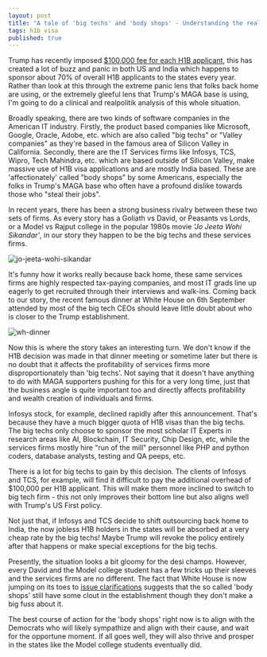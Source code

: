 ```yaml
---
layout: post
title: "A tale of 'big techs' and 'body shops' - Understanding the real story behind the H1B tussle"
tags: h1b visa
published: true
---
```


Trump has recently imposed [$100,000 fee for each H1B applicant](https://www.ndtv.com/world-news/trump-imposes-100-000-fee-on-h-1b-visas-how-it-may-impact-indians-immigration-action-gold-card-visa-program-9310691), this has created a lot of buzz and panic in both US and India which happens to sponsor about 70% of overall H1B applicants to the states every year. Rather than look at this through the extreme panic lens that folks back home are using, or the extremely gleeful lens that Trump's MAGA base is using, I'm going to do a clinical and realpolitik analysis of this whole situation.

Broadly speaking, there are two kinds of software companies in the American IT industry. Firstly, the product based companies like Microsoft, Google, Oracle, Adobe, etc. which are also called "big techs" or "Valley companies" as they're based in the famous area of Silicon Valley in California. Secondly, there are the IT Services firms like Infosys, TCS, Wipro, Tech Mahindra, etc. which are based outside of Silicon Valley, make massive use of H1B visa applications and are mostly India based. These are 'affectionately' called "body shops" by some Americans, especially the folks in Trump's MAGA base who often have a profound dislike towards those who "steal their jobs".

In recent years, there has been a strong business rivalry between these two sets of firms. As every story has a Goliath vs David, or Peasants vs Lords, or a Model vs Rajput college in the popular 1980s movie *'Jo Jeeta Wohi Sikandar'*, in our story they happen to be the big techs and these services firms.

![jo-jeeta-wohi-sikandar](https://pbs.twimg.com/media/FTUgLf5X0AEr6V6?format=jpg&name=small)

It's funny how it works really because back home, these same services firms are highly respected tax-paying companies, and most IT grads line up eagerly to get recruited through their interviews and walk-ins. Coming back to our story, the recent famous dinner at White House on 6th September attended by most of the big tech CEOs should leave little doubt about who is closer to the Trump establishment.

![wh-dinner](https://pbs.twimg.com/media/G0EYBvxWcAEbXlz?format=jpg&name=small)

Now this is where the story takes an interesting turn. We don't know if the H1B decision was made in that dinner meeting or sometime later but there is no doubt that it affects the profitability of services firms more disproportionately than 'big techs'. Not saying that it doesn't have anything to do with MAGA supporters pushing for this for a very long time, just that the business angle is quite important too and directly affects profitability and wealth creation of individuals and firms.

Infosys stock, for example, declined rapidly after this announcement. That's because they have a much bigger quota of H1B visas than the big techs. The big techs only choose to sponsor the most scholar IT Experts in research areas like AI, Blockchain, IT Security, Chip Design, etc, while the services firms mostly hire "run of the mill" personnel like PHP and python coders, database analysts, testing and QA peeps, etc.

There is a lot for big techs to gain by this decision. The clients of Infosys and TCS, for example, will find it difficult to pay the additional overhead of $100,000 per H1B applicant. This will make them more inclined to switch to big tech firm - this not only improves their bottom line but also aligns well with Trump's US First policy.

Not just that, if Infosys and TCS decide to shift outsourcing back home to India, the now jobless H1B holders in the states will be absorbed at a very cheap rate by the big techs! Maybe Trump will revoke the policy entirely after that happens or make special exceptions for the big techs.

Presently, the situation looks a bit gloomy for the desi champs. However, every David and the Model college student has a few tricks up their sleeves and the services firms are no different. The fact that White House is now jumping on its toes to [issue clarifications](https://timesofindia.indiatimes.com/business/international-business/white-house-clarifies-100000-fee-does-not-apply-to-current-h1b-visa-holders-or-renewals-safe-to-travel-also-its-not-annual-fee/articleshow/124022952.cms) suggests that the so called 'body shops' still have some clout in the establishment though they don't make a big fuss about it.

The best course of action for the 'body shops' right now is to align with the Democrats who will likely sympathize and align with their cause, and wait for the opportune moment. If all goes well, they will also thrive and prosper in the states like the Model college students eventually did.